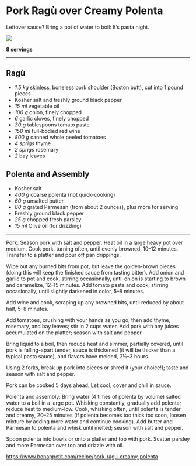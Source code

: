 # Pork Ragù over Creamy Polenta

Leftover sauce? Bring a pot of water to boil: It’s pasta night.

![](pork-ragu-over-creamy-polenta.jpg)

**8 servings**

---

## Ragù

- *1.5 kg* skinless, boneless pork shoulder (Boston butt), cut into 1 pound pieces
- Kosher salt and freshly ground black pepper
- *15 ml* vegetable oil
- *100 g* onion, finely chopped
- *6* garlic cloves, finely chopped
- *30 g* tablespoons tomato paste
- *150 ml* full-bodied red wine
- *800 g* canned whole peeled tomatoes
- *4 sprigs* thyme
- *2 sprigs* rosemary
- *2* bay leaves

## Polenta and Assembly

- Kosher salt
- *400 g* coarse polenta (not quick-cooking)
- *60 g* unsalted butter
- *80 g* grated Parmesan (from about 2 ounces), plus more for serving
- Freshly ground black pepper
- *25 g* chopped fresh parsley
- *15 ml* Olive oil (for drizzling)

---

Pork: Season pork with salt and pepper. Heat oil in a large heavy pot over medium. Cook pork, turning often, until evenly browned, 10–12 minutes. Transfer to a platter and pour off pan drippings.

Wipe out any burned bits from pot, but leave the golden-brown pieces (doing this will keep the finished sauce from tasting bitter). Add onion and garlic to pot and cook, stirring occasionally, until onion is starting to brown and caramelize, 12–15 minutes. Add tomato paste and cook, stirring occasionally, until slightly darkened in color, 5–8 minutes.

Add wine and cook, scraping up any browned bits, until reduced by about half, 5–8 minutes.

Add tomatoes, crushing with your hands as you go, then add thyme, rosemary, and bay leaves; stir in 2 cups water. Add pork with any juices accumulated on the platter; season with salt and pepper.

Bring liquid to a boil, then reduce heat and simmer, partially covered, until pork is falling-apart tender, sauce is thickened (it will be thicker than a typical pasta sauce), and flavors have melded, 2½–3 hours.

Using 2 forks, break up pork into pieces or shred it (your choice!); taste and season with salt and pepper.

Pork can be cooked 5 days ahead. Let cool; cover and chill in sauce.

Polenta and assembly: Bring water (4 times of polenta by volume) salted water to a boil in a large pot. Whisking constantly, gradually add polenta; reduce heat to medium-low. Cook, whisking often, until polenta is tender and creamy, 20–25 minutes (if polenta becomes too thick too soon, loosen mixture by adding more water and continue cooking). Add butter and Parmesan to polenta and whisk until melted; season with salt and pepper.

Spoon polenta into bowls or onto a platter and top with pork. Scatter parsley and more Parmesan over top and drizzle with oil.

https://www.bonappetit.com/recipe/pork-ragu-creamy-polenta